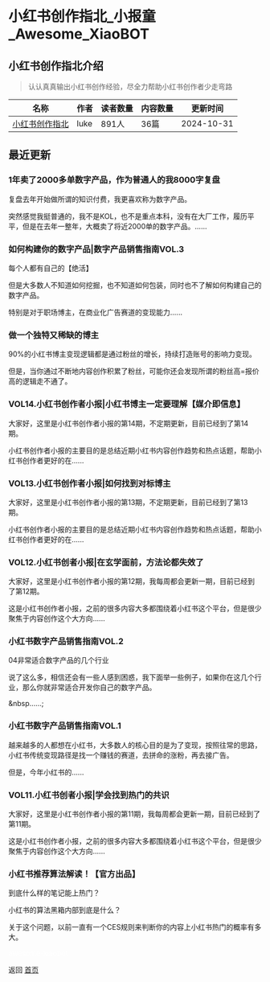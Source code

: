 # 小红书创作指北_小报童_Awesome_XiaoBOT

## 小红书创作指北介绍
> 认认真真输出小红书创作经验，尽全力帮助小红书创作者少走弯路  
  


|名称|作者|读者数量|内容数量|更新时间|
|---|---|---|---|---|
|[小红书创作指北](https://xiaobot.net/p/lukezhe?refer=0b133df9-27dc-423b-8101-639049001c13)|luke|891人|36篇|2024-10-31|

## 最近更新
### 1年卖了2000多单数字产品，作为普通人的我8000字复盘

复盘去年开始做所谓的知识付费，我更喜欢称为数字产品。

突然感觉我挺普通的，我不是KOL，也不是重点本科，没有在大厂工作，履历平平，但是在去年一整年，大概卖了将近2000单的数字产品。......

### 如何构建你的数字产品|数字产品销售指南VOL.3

每个人都有自己的【绝活】

但是大多数人不知道如何挖掘，也不知道如何包装，同时也不了解如何构建自己的数字产品。

特别是对于职场博主，在商业化广告赛道的变现能力......

### 做一个独特又稀缺的博主

90%的小红书博主变现逻辑都是通过粉丝的增长，持续打造账号的影响力变现。

但是，当你通过不断地内容创作积累了粉丝，可能你还会发现所谓的粉丝高=报价高的逻辑走不通了。

### VOL14.小红书创作者小报|小红书博主一定要理解【媒介即信息】

大家好，这里是小红书创作者小报的第14期，不定期更新，目前已经到了第14期。

小红书创作者小报的主要目的是总结近期小红书内容创作趋势和热点话题，帮助小红书创作者更好的在......

### VOL13.小红书创作者小报|如何找到对标博主

大家好，这里是小红书创作者小报的第13期，不定期更新，目前已经到了第13期。

小红书创作者小报的主要目的是总结近期小红书内容创作趋势和热点话题，帮助小红书创作者更好的在......

### VOL12.小红书创者小报|在玄学面前，方法论都失效了

大家好，这里是小红书创作者小报的第12期，我每周都会更新一期，目前已经到了第12期。

这是小红书创作者小报，之前的很多内容大多都围绕着小红书这个平台，但是很少聚焦于内容创作这个大方向......

### 小红书数字产品销售指南VOL.2

04非常适合数字产品的几个行业



说了这么多，相信还会有一些人感到困惑，我下面举一些例子，如果你在这几个行业，那么你就非常适合开发你自己的数字产品。

&nbsp......;

### 小红书数字产品销售指南VOL.1

越来越多的人都想在小红书，大多数人的核心目的是为了变现，按照往常的思路，小红书传统变现路径是找一个赚钱的赛道，去拼命的涨粉，再去接广告。



但是，今年小红书的......

### VOL11.小红书创者小报|学会找到热门的共识

大家好，这里是小红书创作者小报的第11期，我每周都会更新一期，目前已经到了第11期。

这是小红书创作者小报，之前的很多内容大多都围绕着小红书这个平台，但是很少聚焦于内容创作这个大方向......

### 小红书推荐算法解读！【官方出品】

到底什么样的笔记能上热门？

小红书的算法黑箱内部到底是什么？



关于这个问题，以前一直有一个CES规则来判断你的内容上小红书热门的概率有多大。


<a href="https://github.com/Reno9527/awesome-xiaobot" style="color: white; text-decoration: none;">awesome-xiaobot</a>

返回 [首页](../README.md)
